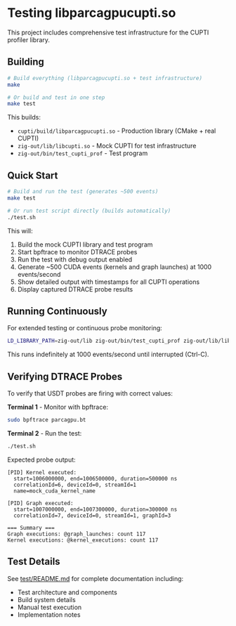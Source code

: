 # Testing libparcagpucupti.so

This project includes comprehensive test infrastructure for the CUPTI profiler library.

## Building

```bash
# Build everything (libparcagpucupti.so + test infrastructure)
make

# Or build and test in one step
make test
```

This builds:
- `cupti/build/libparcagpucupti.so` - Production library (CMake + real CUPTI)
- `zig-out/lib/libcupti.so` - Mock CUPTI for test infrastructure
- `zig-out/bin/test_cupti_prof` - Test program

## Quick Start

```bash
# Build and run the test (generates ~500 events)
make test

# Or run test script directly (builds automatically)
./test.sh
```

This will:
1. Build the mock CUPTI library and test program
2. Start bpftrace to monitor DTRACE probes
3. Run the test with debug output enabled
4. Generate ~500 CUDA events (kernels and graph launches) at 1000 events/second
5. Show detailed output with timestamps for all CUPTI operations
6. Display captured DTRACE probe results

## Running Continuously

For extended testing or continuous probe monitoring:
```bash
LD_LIBRARY_PATH=zig-out/lib zig-out/bin/test_cupti_prof zig-out/lib/libparcagpucupti.so --forever
```

This runs indefinitely at 1000 events/second until interrupted (Ctrl-C).

## Verifying DTRACE Probes

To verify that USDT probes are firing with correct values:

**Terminal 1** - Monitor with bpftrace:
```bash
sudo bpftrace parcagpu.bt
```

**Terminal 2** - Run the test:
```bash
./test.sh
```

Expected probe output:
```
[PID] Kernel executed:
  start=1006000000, end=1006500000, duration=500000 ns
  correlationId=6, deviceId=0, streamId=1
  name=mock_cuda_kernel_name

[PID] Graph executed:
  start=1007000000, end=1007300000, duration=300000 ns
  correlationId=7, deviceId=0, streamId=1, graphId=3

=== Summary ===
Graph executions: @graph_launches: count 117
Kernel executions: @kernel_executions: count 117
```

## Test Details

See [test/README.md](test/README.md) for complete documentation including:
- Test architecture and components
- Build system details
- Manual test execution
- Implementation notes
